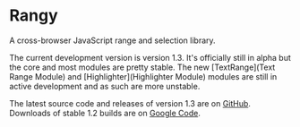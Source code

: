 Rangy
=====

A cross-browser JavaScript range and selection library.

The current development version is version 1.3. It's officially still in alpha but the core and most modules are pretty stable. The new [TextRange](Text Range Module) and [Highlighter](Highlighter Module) modules are still in active development and as such are more unstable.

The latest source code and releases of version 1.3 are on [GitHub](releases). Downloads of stable 1.2 builds are on [Google Code](https://code.google.com/p/rangy/downloads).
